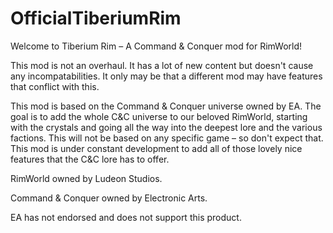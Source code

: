 # OfficialTiberiumRim
Welcome to Tiberium Rim – A Command & Conquer mod for RimWorld!

This mod is not an overhaul. It has a lot of new content but doesn't cause any incompatabilities. It only may be that a different mod may have features that conflict with this.

This mod is based on the Command & Conquer universe owned by EA. The goal is to add the whole C&C universe to our beloved RimWorld, starting with the crystals and going all the way into the deepest lore and the various factions.
This will not be based on any specific game – so don't expect that.
This mod is under constant development to add all of those lovely nice features that the C&C lore has to offer.

RimWorld owned by Ludeon Studios.

Command & Conquer owned by Electronic Arts.

EA has not endorsed and does not support this product.
